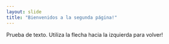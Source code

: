 ```yaml
---
layout: slide
title: "Bienvenidos a la segunda página!"
---
```

Prueba de texto.
Utiliza la flecha hacia la izquierda para volver!
